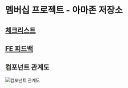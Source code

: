 # 멤버십 프로젝트 - 아마존 저장소

## [체크리스트](./checklist.md)

## [FE 피드백](./fe_feedback.md)

## 컴포넌트 관계도
![컴포넌트 관계도](https://user-images.githubusercontent.com/47619140/65292226-8c2cd500-db91-11e9-97d5-b638975e49de.png)